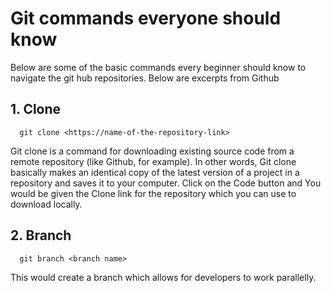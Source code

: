 # Git commands everyone should know
Below are some of the basic commands every beginner should know to navigate the git hub repositories.  Below are excerpts from Github
## 1. Clone
      git clone <https://name-of-the-repository-link>
  Git clone is a command for downloading existing source code from a remote repository (like Github, for example). In other words, Git clone basically makes an identical copy of the latest version of a project in a repository and saves it to your computer.
  Click on the Code button and You would be given the Clone link for the repository which you can use to download locally.
  
## 2. Branch
      git branch <branch name>
  This would create a branch which allows for developers to work parallelly.
